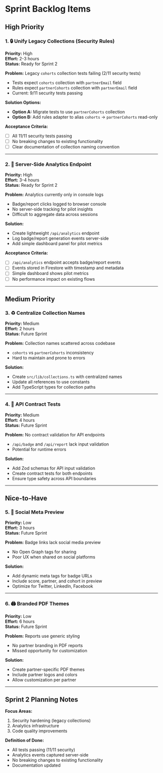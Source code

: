 # Sprint Backlog Items

## High Priority

### 1. 🔒 Unify Legacy Collections (Security Rules)
**Priority:** High  
**Effort:** 2-3 hours  
**Status:** Ready for Sprint 2

**Problem:** Legacy `cohorts` collection tests failing (2/11 security tests)
- Tests expect `cohorts` collection with `partnerEmail` field
- Rules expect `partnerCohorts` collection with `partnerEmail` field
- Current: 9/11 security tests passing

**Solution Options:**
- **Option A:** Migrate tests to use `partnerCohorts` collection
- **Option B:** Add rules adapter to alias `cohorts` → `partnerCohorts` read-only

**Acceptance Criteria:**
- [ ] All 11/11 security tests passing
- [ ] No breaking changes to existing functionality
- [ ] Clear documentation of collection naming convention

---

### 2. 🧭 Server-Side Analytics Endpoint
**Priority:** High  
**Effort:** 3-4 hours  
**Status:** Ready for Sprint 2

**Problem:** Analytics currently only in console logs
- Badge/report clicks logged to browser console
- No server-side tracking for pilot insights
- Difficult to aggregate data across sessions

**Solution:**
- Create lightweight `/api/analytics` endpoint
- Log badge/report generation events server-side
- Add simple dashboard panel for pilot metrics

**Acceptance Criteria:**
- [ ] `/api/analytics` endpoint accepts badge/report events
- [ ] Events stored in Firestore with timestamp and metadata
- [ ] Simple dashboard shows pilot metrics
- [ ] No performance impact on existing flows

---

## Medium Priority

### 3. ♻️ Centralize Collection Names
**Priority:** Medium  
**Effort:** 2 hours  
**Status:** Future Sprint

**Problem:** Collection names scattered across codebase
- `cohorts` vs `partnerCohorts` inconsistency
- Hard to maintain and prone to errors

**Solution:**
- Create `src/lib/collections.ts` with centralized names
- Update all references to use constants
- Add TypeScript types for collection paths

---

### 4. 🧪 API Contract Tests
**Priority:** Medium  
**Effort:** 4 hours  
**Status:** Future Sprint

**Problem:** No contract validation for API endpoints
- `/api/badge` and `/api/report` lack input validation
- Potential for runtime errors

**Solution:**
- Add Zod schemas for API input validation
- Create contract tests for both endpoints
- Ensure type safety across API boundaries

---

## Nice-to-Have

### 5. 📣 Social Meta Preview
**Priority:** Low  
**Effort:** 3 hours  
**Status:** Future Sprint

**Problem:** Badge links lack social media preview
- No Open Graph tags for sharing
- Poor UX when shared on social platforms

**Solution:**
- Add dynamic meta tags for badge URLs
- Include score, partner, and cohort in preview
- Optimize for Twitter, LinkedIn, Facebook

---

### 6. 🖨️ Branded PDF Themes
**Priority:** Low  
**Effort:** 6 hours  
**Status:** Future Sprint

**Problem:** Reports use generic styling
- No partner branding in PDF reports
- Missed opportunity for customization

**Solution:**
- Create partner-specific PDF themes
- Include partner logos and colors
- Allow customization per partner

---

## Sprint 2 Planning Notes

**Focus Areas:**
1. Security hardening (legacy collections)
2. Analytics infrastructure
3. Code quality improvements

**Definition of Done:**
- All tests passing (11/11 security)
- Analytics events captured server-side
- No breaking changes to existing functionality
- Documentation updated
